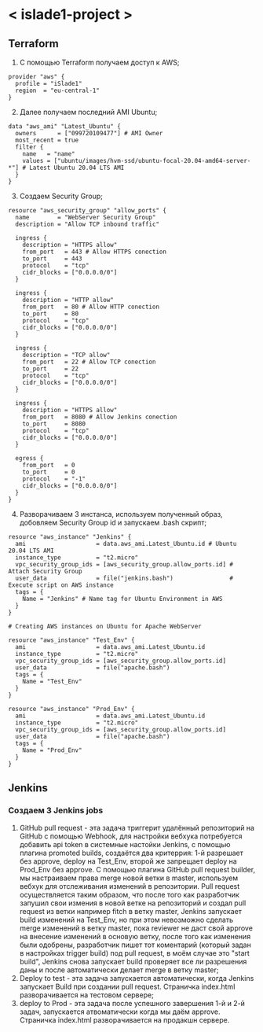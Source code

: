# < islade1-project > #

## Terraform ##

1. С помощью Terraform получаем доступ к AWS; 
``` 
provider "aws" {
  profile = "iSlade1"
  region  = "eu-central-1"
}
```
2. Далее получаем последний AMI Ubuntu;
```
data "aws_ami" "Latest_Ubuntu" {
  owners      = ["099720109477"] # AMI Owner
  most_recent = true
  filter {
    name   = "name"
    values = ["ubuntu/images/hvm-ssd/ubuntu-focal-20.04-amd64-server-*"] # Latest Ubuntu 20.04 LTS AMI
  }
}
```
3. Создаем Security Group;
```
resource "aws_security_group" "allow_ports" {
  name        = "WebServer Security Group"
  description = "Allow TCP inbound traffic"

  ingress {
    description = "HTTPS allow"
    from_port   = 443 # Allow HTTPS conection
    to_port     = 443
    protocol    = "tcp"
    cidr_blocks = ["0.0.0.0/0"]
  }

  ingress {
    description = "HTTP allow"
    from_port   = 80 # Allow HTTP conection
    to_port     = 80
    protocol    = "tcp"
    cidr_blocks = ["0.0.0.0/0"]
  }

  ingress {
    description = "TCP allow"
    from_port   = 22 # Allow TCP conection
    to_port     = 22
    protocol    = "tcp"
    cidr_blocks = ["0.0.0.0/0"]
  }

  ingress {
    description = "HTTPS allow"
    from_port   = 8080 # Allow Jenkins conection
    to_port     = 8080
    protocol    = "tcp"
    cidr_blocks = ["0.0.0.0/0"]
  }

  egress {
    from_port   = 0
    to_port     = 0
    protocol    = "-1"
    cidr_blocks = ["0.0.0.0/0"]
  }
}
```
4. Разворачиваем 3 инстанса, используем полученный образ, добовляем Security Group id и запускаем .bash скрипт;
```
resource "aws_instance" "Jenkins" {
  ami                    = data.aws_ami.Latest_Ubuntu.id # Ubuntu 20.04 LTS AMI
  instance_type          = "t2.micro"
  vpc_security_group_ids = [aws_security_group.allow_ports.id] # Attach Security Group
  user_data              = file("jenkins.bash")                # Execute script on AWS instance
  tags = {
    Name = "Jenkins" # Name tag for Ubuntu Environment in AWS
  }
}

# Creating AWS instances on Ubuntu for Apache WebServer

resource "aws_instance" "Test_Env" {
  ami                    = data.aws_ami.Latest_Ubuntu.id
  instance_type          = "t2.micro"
  vpc_security_group_ids = [aws_security_group.allow_ports.id]
  user_data              = file("apache.bash")
  tags = {
    Name = "Test_Env"
  }
}

resource "aws_instance" "Prod_Env" {
  ami                    = data.aws_ami.Latest_Ubuntu.id
  instance_type          = "t2.micro"
  vpc_security_group_ids = [aws_security_group.allow_ports.id]
  user_data              = file("apache.bash")
  tags = {
    Name = "Prod_Env"
  }
}
```

## Jenkins ##

### Создаем 3 Jenkins jobs ###

1. GitHub pull request - эта задача триггерит удалённый репозиторий на GitHub с помощью Webhook, для настройки вебхука потребуется добавить api token в системные настойки Jenkins, с помощью плагина promoted builds, создаётся два критеррия: 1-й разрешает без approve, deploy на Test_Env, второй же запрещает deploy на Prod_Env без approve. С помощью плагина GitHub pull request builder, мы настраиваем права merge новой ветки в master, используем вебхук для отслеживания изменений в репозитории. Pull request осуществляется таким образом, что после того как разработчик запушил свои измения в новой ветке на репозиторий и создал pull request из ветки например fitch в ветку master, Jenkins запускает build изменений на Test_Env, но при этом невозможно сделать merge изменений в ветку master, пока reviewer не даст свой approve на внесение изменений в основую ветку, после того как изменения были одобрены, разработчик пишет тот коментарий (который задан в настройках trigger build) под pull request, в моём случае это "start build", Jenkins снова запускает build проверяет все ли разрешения даны и после автоматически делает merge в ветку master;
2. Deploy to test - эта задача запускается автоматически, когда Jenkins запускает Build при создании pull request. Страничка index.html разворачивается на тестовом сервере;
3. deploy to Prod - эта задача после успешного завершения 1-й и 2-й задач, запускается атвоматически когда мы даём approve. Страничка index.html разворачивается на продакшн сервере.  

